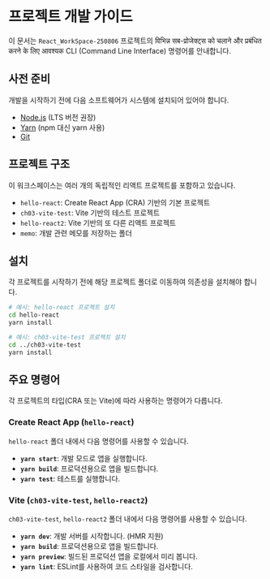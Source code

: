 # 프로젝트 개발 가이드

이 문서는 `React_WorkSpace-250806` 프로젝트의 विभिन्न सब-प्रोजेक्ट्स को चलाने और प्रबंधित करने के लिए आवश्यक CLI (Command Line Interface) 명령어를 안내합니다.

## 사전 준비

개발을 시작하기 전에 다음 소프트웨어가 시스템에 설치되어 있어야 합니다.

- [Node.js](https://nodejs.org/) (LTS 버전 권장)
- [Yarn](https://yarnpkg.com/) (npm 대신 yarn 사용)
- [Git](https://git-scm.com/)

## 프로젝트 구조

이 워크스페이스는 여러 개의 독립적인 리액트 프로젝트를 포함하고 있습니다.

- `hello-react`: Create React App (CRA) 기반의 기본 프로젝트
- `ch03-vite-test`: Vite 기반의 테스트 프로젝트
- `hello-react2`: Vite 기반의 또 다른 리액트 프로젝트
- `memo`: 개발 관련 메모를 저장하는 폴더

## 설치

각 프로젝트를 시작하기 전에 해당 프로젝트 폴더로 이동하여 의존성을 설치해야 합니다.

```bash
# 예시: hello-react 프로젝트 설치
cd hello-react
yarn install

# 예시: ch03-vite-test 프로젝트 설치
cd ../ch03-vite-test
yarn install
```

## 주요 명령어

각 프로젝트의 타입(CRA 또는 Vite)에 따라 사용하는 명령어가 다릅니다.

### Create React App (`hello-react`)

`hello-react` 폴더 내에서 다음 명령어를 사용할 수 있습니다.

- **`yarn start`**: 개발 모드로 앱을 실행합니다.
- **`yarn build`**: 프로덕션용으로 앱을 빌드합니다.
- **`yarn test`**: 테스트를 실행합니다.

### Vite (`ch03-vite-test`, `hello-react2`)

`ch03-vite-test`, `hello-react2` 폴더 내에서 다음 명령어를 사용할 수 있습니다.

- **`yarn dev`**: 개발 서버를 시작합니다. (HMR 지원)
- **`yarn build`**: 프로덕션용으로 앱을 빌드합니다.
- **`yarn preview`**: 빌드된 프로덕션 앱을 로컬에서 미리 봅니다.
- **`yarn lint`**: ESLint를 사용하여 코드 스타일을 검사합니다.
